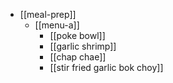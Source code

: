 - [[meal-prep]]
	- [[menu-a]]
		- [[poke bowl]]
		- [[garlic shrimp]]
		- [[chap chae]]
		- [[stir fried garlic bok choy]]